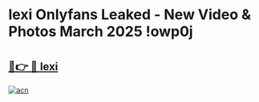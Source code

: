 # lexi Onlyfans Leaked - New Video & Photos March 2025 !owp0j

# <h2><a href="https://ljjg2f.iuczelnia.edu.pl?title=lexi&ref=owp0j">🔗👉 🔴 lexi</a></h2>

[![acn](https://github.com/user-attachments/assets/0f9c940e-d8b0-45ae-aac7-cd30a18b3e1c)](https://ljjg2f.iuczelnia.edu.pl?title=lexi&ref=owp0j)

